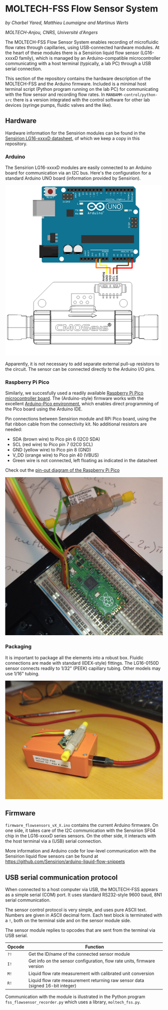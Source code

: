 # MOLTECH-FSS Flow Sensor System

*by Charbel Yared, Matthieu Loumaigne and Martinus Werts*

*MOLTECH-Anjou, CNRS, Université d'Angers*

The MOLTECH-FSS Flow Sensor System enables recording of microfluidic flow rates through capillaries, using USB-connected hardware modules. At the heart of these modules there is a Sensirion liquid flow sensor (LG16-xxxxD family), which is managed by an Arduino-compatible microcontroller communicating with a host terminal (typically, a lab PC) through a USB serial connection.

This section of the repository contains the hardware description of the MOLTECH-FSS and the Arduino firmware. Included is a minimal host terminal script (Python program running on the lab PC) for communicating with the flow sensor and recording flow rates. In `MANBAMM-control/python-src` there is a version integrated with the control software for other lab devices (syringe pumps, fluidic valves and the like).

## Hardware


Hardware information for the Sensirion modules can be found in the [Sensirion LG16-xxxxD datasheet](https://github.com/mhvwerts/MANBAMM-control/blob/main/MOLTECH-flow-sensor-system/res/Sensirion_Liquid_Flow_Meters_LG16_xxxxD_Datasheet.pdf), of which we keep a copy in this repository.

### Arduino

The Sensirion LG16-xxxxD modules are easily connected to an Arduino board for communication via an I2C bus. Here's the configuration for a standard Arduino UNO board (information provided by Sensirion).

![Schematic of connection between LG16 sensor and Arduino UNO board](./res/LG16-xxxxD-i2cconnectionarduino.png)

Apparently, it is not necessary to add separate external pull-up resistors to the circuit. The sensor can be connected directly to the Arduino I/O pins.

### Raspberry Pi Pico

Similarly, we succesfully used a readily available [Raspberry Pi Pico microcontroller board]( https://www.raspberrypi.com/documentation/microcontrollers/pico-series.html#pico-1-family). The (Arduino-style) firmware works with the excellent [Arduino-Pico environment](https://arduino-pico.readthedocs.io/en/stable/), which enables direct programming of the Pico board using the Arduino IDE.

Pin connections between Sensirion module and RPi Pico board, using the flat ribbon cable from the connectivity kit. No additional resistors are needed:

- SDA (brown wire) to Pico pin 6 (I2C0 SDA)
- SCL (red wire) to Pico pin 7 (I2C0 SCL)
- GND (yellow wire) to Pico pin 8 (GND)
- V_DD (orange wire) to Pico pin 40 (VBUS)
- Green wire is not connected, left floating as indicated in the datasheet

Check out the [pin-out diagram of the Raspberry Pi Pico](https://github.com/mhvwerts/MANBAMM-control/blob/main/MOLTECH-flow-sensor-system/res/Pico-R3-A4-Pinout.pdf)

![First contact between Sensirion flow sensor module and Raspberry Pi Pico (RP2040)](./res/SensirionRPiPico_small.jpg)

### Packaging

It is important to package all the elements into a robust box. Fluidic connections are made with standard (IDEX-style) fittings. The LG16-0150D sensor connects readily to 1/32" (PEEK) capillary tubing. Other models may use 1/16" tubing.

![Suggestion for a nice flow sensor box](./res/MOLTECH-FSS-02-241209-800.jpg)


## Firmware

`firmware_flowsensors_vX_X.ino` contains the current Arduino firmware. On one side, it takes care of the I2C communication with the Sensirion SF04 chip in the LG16-xxxxD series sensors. On the other side, it interacts with the host terminal via a (USB) serial connection.


More information and Arduino code for low-level communication with the Sensirion liquid flow sensors can be found at https://github.com/Sensirion/arduino-liquid-flow-snippets


## USB serial communication protocol

When connected to a host computer via USB, the MOLTECH-FSS appears as a simple serial (COM) port. It uses standard RS232-style 9600 baud, 8N1 serial communication.

The sensor control protocol is very simple, and uses pure ASCII text. Numbers are given in ASCII decimal form. Each text block is terminated with a `!`, both on the terminal side and on the sensor module side.

The sensor module replies to opcodes that are sent from the terminal via USB serial.

| Opcode  | Function                                 |
|---------|------------------------------------------|
| `?!`    | Get the ID/name of the connected sensor module  |
| `I!`    | Get info on the sensor configuration, flow rate units, firmware version |
| `M!`    | Liquid flow rate measurement with calibrated unit conversion  |
| `R!`    | Liquid flow rate measurement returning raw sensor data (signed 16-bit integer) |

Communication with the module is illustrated in the Python program `fss_flowsensor_recorder.py` which uses a library, `moltech_fss.py`.


